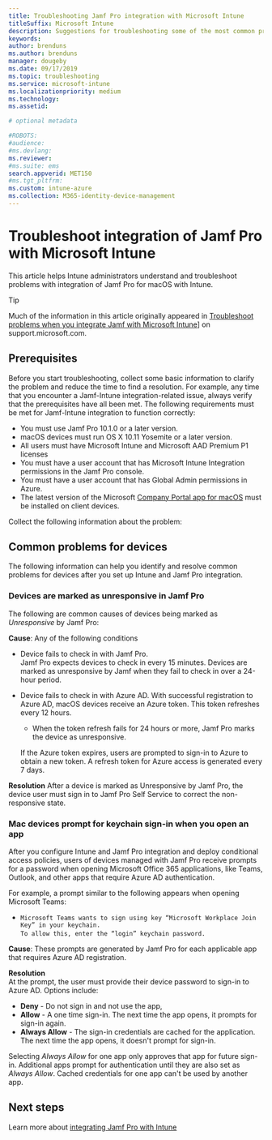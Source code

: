 ```yaml
---
title: Troubleshooting Jamf Pro integration with Microsoft Intune
titleSuffix: Microsoft Intune
description: Suggestions for troubleshooting some of the most common problems when you integrate Jamf Pro for Mac devices, with Microsoft Intune.
keywords:
author: brenduns
ms.author: brenduns
manager: dougeby
ms.date: 09/17/2019
ms.topic: troubleshooting
ms.service: microsoft-intune
ms.localizationpriority: medium
ms.technology:
ms.assetid: 

# optional metadata

#ROBOTS:
#audience:
#ms.devlang:
ms.reviewer: 
#ms.suite: ems
search.appverid: MET150
#ms.tgt_pltfrm:
ms.custom: intune-azure
ms.collection: M365-identity-device-management
---
```


# Troubleshoot integration of Jamf Pro with Microsoft Intune

This article helps Intune administrators understand and troubleshoot problems with integration of Jamf Pro for macOS with Intune.

> [!TIP]  
> Much of the information in this article originally appeared in [Troubleshoot problems when you integrate Jamf with Microsoft Intune](https://support.microsoft.com/help/4519171/troubleshoot-problems-when-integrating-jamf-with-microsoft-intune)] on support.microsoft.com.

## Prerequisites

Before you start troubleshooting, collect some basic information to clarify the problem and reduce the time to find a resolution. For example, any time that you encounter a Jamf-Intune integration-related issue, always verify that the prerequisites have all been met. The following requirements must be met for Jamf-Intune integration to function correctly:

- You must use Jamf Pro 10.1.0 or a later version.
- macOS devices must run OS X 10.11 Yosemite or a later version.
- All users must have Microsoft Intune and Microsoft AAD Premium P1 licenses 
- You must have a user account that has Microsoft Intune Integration permissions in the Jamf Pro console.
- You must have a user account that has Global Admin permissions in Azure.
- The latest version of the Microsoft [Company Portal app for macOS](https://aka.ms/macoscompanyportal) must be installed on client devices.


Collect the following information about the problem:
 

## Common problems for devices

The following information can help you identify and resolve common problems for devices after you set up Intune and Jamf Pro integration. 

### Devices are marked as unresponsive in Jamf Pro  
The following are common causes of devices being marked as *Unresponsive* by Jamf Pro:

**Cause**: Any of the following conditions
- Device fails to check in with Jamf Pro.  
  Jamf Pro expects devices to check in every 15 minutes. Devices are marked as unresponsive by Jamf when they fail to check in over a 24-hour period.  

- Device fails to check in with Azure AD.
  With successful registration to Azure AD, macOS devices receive an Azure token. This token refreshes every 12 hours.  

  - When the token refresh fails for 24 hours or more, Jamf Pro marks the device as unresponsive. 

  If the Azure token expires, users are prompted to sign-in to Azure to obtain a new token. A refresh token for Azure access is generated every 7 days.

**Resolution**
After a device is marked as Unresponsive by Jamf Pro, the device user must sign in to Jamf Pro Self Service to correct the non-responsive state.    
  

### Mac devices prompt for keychain sign-in when you open an app   
After you configure Intune and Jamf Pro integration and deploy conditional access policies, users of devices managed with Jamf Pro receive prompts for a password when opening Microsoft Office 365 applications, like Teams, Outlook, and other apps that require Azure AD authentication. 

For example, a prompt similar to the following appears when opening Microsoft Teams:

- `Microsoft Teams wants to sign using key “Microsoft Workplace Join Key” in your keychain.`  
  `To allow this, enter the “login” keychain password.` 

**Cause**: These prompts are generated by Jamf Pro for each applicable app that requires Azure AD registration. 

**Resolution**  
At the prompt, the user must provide their device password to sign-in to Azure AD. Options include:
- **Deny** - Do not sign in and not use the app,
- **Allow** -  A one time sign-in. The next time the app opens, it prompts for sign-in again.
- **Always Allow** - The sign-in credentials are cached for the application. The next time the app opens, it doesn't prompt for sign-in.  

Selecting *Always Allow* for one app only approves that app for future sign-in. Additional apps prompt for authentication until they are also set as *Always Allow*. Cached credentials for one app can't be used by another app.  

<!--  

## Error messages

### Error-message 2

#### Resolution
There are several possible solutions to this issue:

##### Resoution 1

##### Resolution 2


-->

## Next steps
Learn more about [integrating Jamf Pro with Intune](conditional-access-integrate-jamf)